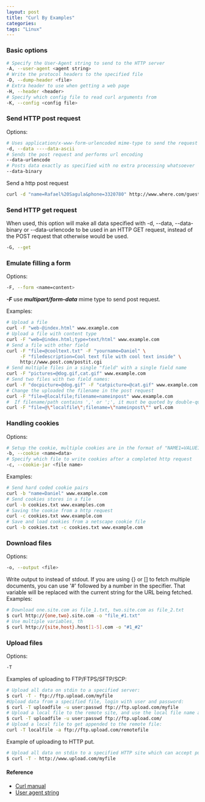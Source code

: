 ```yaml
---
layout: post
title: "Curl By Examples"
categories:
tags: "Linux"
---
```




### Basic options
```bash
# Specify the User-Agent string to send to the HTTP server
-A, --user-agent <agent string>
# Write the protocol headers to the specified file
-D, --dump-header <file>
# Extra header to use when getting a web page
-H, --header <header>
# Specify which config file to read curl arguments from
-K, --config <config file>
```

### Send HTTP post request
Options:

```bash
# Uses application/x-www-form-urlencoded mime-type to send the request
-d, --data ----data-ascii
# Sends the post request and performs url encoding
--data-urlencode
# Posts data exactly as specified with no extra processing whatsoever
--data-binary
```

Send a http post request

```bash
curl -d "name=Rafael%20Sagula&phone=3320780" http://www.where.com/guest.cgi
```

### Send HTTP get request
When used, this option will make all data specified with -d, --data, --data-binary or --data-urlencode to be used in an HTTP GET request, instead of the POST request that otherwise would be used.

```bash
-G, --get
```

### Emulate filling a form
Options:

```bash
-F, --form <name=content>
```

***-F*** use ***multipart/form-data*** mime type to send post request.



Examples:

```bash
# Upload a file
curl -F "web-@index.html" www.example.com
# Upload a file with content type
curl -F "web=@index.html;type=text/html" www.example.com
# Send a file with other field
curl -F "file=@cooltext.txt" -F "yourname=Daniel" \
     -F "filedescription=Cool text file with cool text inside" \
     http://www.post.com/postit.cgi
# Send multiple files in a single "field" with a single field name
curl -F "pictures=@dog.gif,cat.gif" www.example.com
# Send two files with two field names:
curl -F "docpicture=@dog.gif" -F "catpicture=@cat.gif" www.example.com
# Change the uploaded the filename in the post request
curl -F "file=@localfile;filename=nameinpost" www.example.com
#  If filename/path contains ',' or ';', it must be quoted by double-quotes like:
curl -F "file=@\"localfile\";filename=\"nameinpost\"" url.com
```


### Handling cookies
Options:

```bash
# Setup the cookie, multiple cookies are in the format of "NAME1=VALUE1; NAME2=VALUE2"
-b, --cookie <name=data>
# Specify which file to write cookies after a completed http request
-c, --cookie-jar <file name>
```

Examples:

```bash
# Send hard coded cookie pairs
curl -b "name=Daniel" www.example.com
# Send cookies stores in a file
curl -b cookies.txt www.examples.com
# Saving the cookie from a http request
curl -c cookies.txt www.example.com
# Save and load cookies from a netscape cookie file
curl -b cookies.txt -c cookies.txt www.example.com
```


### Download files
Options:

```bash
-o, --output <file>
```

Write output to <file> instead of stdout. If you are using {} or [] to fetch multiple documents, you can use '#' followed by a number in the <file> specifier. That variable will be replaced with the current string for the URL being fetched.
Examples:

```bash
# Download one.site.com as file_1.txt, two.site.com as file_2.txt
$ curl http://{one,two}.site.com -o "file_#1.txt"
# Use multiple variables, th
$ curl http://{site,host}.host[1-5].com -o "#1_#2"
```

### Upload files
Options:

```bash
-T
```

Examples of uploading to FTP/FTPS/SFTP/SCP:

```bash
# Upload all data on stdin to a specified server:
$ curl -T - ftp://ftp.upload.com/myfile
#Upload data from a specified file, login with user and password:
$ curl -T uploadfile -u user:passwd ftp://ftp.upload.com/myfile
# Upload a local file to the remote site, and use the local file name at the remote site too:
$ curl -T uploadfile -u user:passwd ftp://ftp.upload.com/
# Upload a local file to get appended to the remote file:
curl -T localfile -a ftp://ftp.upload.com/remotefile
```

Example of uploading to HTTP put.

```bash
# Upload all data on stdin to a specified HTTP site which can accept put request
$ curl -T - http://www.upload.com/myfile
```

#### Reference
- [Curl manual](http://curl.haxx.se/docs/manual.html)
- [User agent string](http://www.useragentstring.com/pages/useragentstring.php)